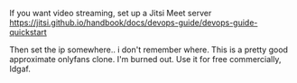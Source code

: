 If you want video streaming, set up a Jitsi Meet server https://jitsi.github.io/handbook/docs/devops-guide/devops-guide-quickstart

Then set the ip somewhere.. i don't remember where. This is a pretty good approximate onlyfans clone. I'm burned out. Use it for free commercially, Idgaf.